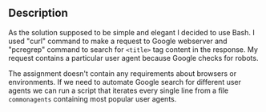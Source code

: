 ## Description
As the solution supposed to be simple and elegant I decided to use Bash. 
I used "curl" command to make a request to Google webserver and "pcregrep" command to search for `<title>` tag content in the response.
My request contains a particular user agent because Google checks for robots. 

The assignment doesn't contain any requirements about browsers or environments. 
If we need to automate Google search for different user agents we can run a script that iterates every single line from a file `commonagents` containing most popular user agents.
